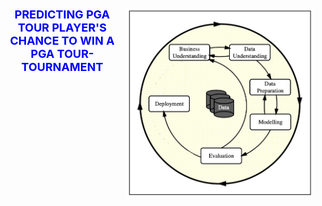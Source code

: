 <div position= relative>
<img src="images/Figure1_CRISP_DM_Model.jpeg" width="300px" align="right" border-radius= 50%>
  <h1 style='color:blue;font-size:18px;text-align: center;'> PREDICTING PGA TOUR PLAYER'S CHANCE TO WIN A PGA TOUR-TOURNAMENT</h1>
</div>
